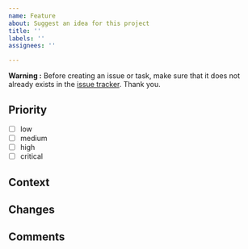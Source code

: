 ```yaml
---
name: Feature
about: Suggest an idea for this project
title: ''
labels: ''
assignees: ''

---
```


**Warning :** Before creating an issue or task, make sure that it does not already exists in the [issue tracker](../). Thank you.

## Priority
<!-- Choose here the priority of the ticket -->
- [ ] low
- [ ] medium
- [ ] high
- [ ] critical

## Context
<!-- Give a brief explanation why the feature should be implemented -->

## Changes
<!-- Give a brief description of the components that need to change and how -->

## Comments
<!-- Add further comments if needed -->
